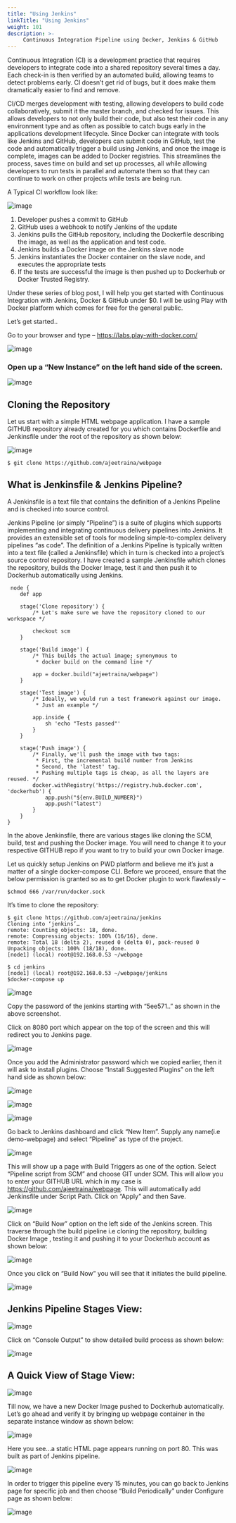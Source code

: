 ```yaml
---
title: "Using Jenkins"
linkTitle: "Using Jenkins"
weight: 101
description: >-
     Continuous Integration Pipeline using Docker, Jenkins & GitHub 
---
```



Continuous Integration (CI) is a development practice that requires developers to integrate code into a shared repository several times a day. Each check-in is then verified by an automated build, allowing teams to detect problems early. CI doesn’t get rid of bugs, but it does make them dramatically easier to find and remove.

CI/CD merges development with testing, allowing developers to build code collaboratively, submit it the master branch, and checked for issues. This allows developers to not only build their code, but also test their code in any environment type and as often as possible to catch bugs early in the applications development lifecycle. Since Docker can integrate with tools like Jenkins and GitHub, developers can submit code in GitHub, test the code and automatically trigger a build using Jenkins, and once the image is complete, images can be added to Docker registries. This streamlines the process, saves time on build and set up processes, all while allowing developers to run tests in parallel and automate them so that they can continue to work on other projects while tests are being run.

A Typical CI workflow look like:

![image](https://user-images.githubusercontent.com/313480/141933310-8b0f778c-7f95-4484-aa55-b89a4edf2110.png)




1. Developer pushes a commit to GitHub
2. GitHub uses a webhook to notify Jenkins of the update
3. Jenkins pulls the GitHub repository, including the Dockerfile describing the image, as well as the application and test code.
4. Jenkins builds a Docker image on the Jenkins slave node
5. Jenkins instantiates the Docker container on the slave node, and executes the appropriate tests
6. If the tests are successful the image is then pushed up to Dockerhub or Docker Trusted Registry.

Under these series of blog post, I will help you get started with Continuous Integration with Jenkins, Docker & GitHub under $0. I will be using Play with Docker platform which comes for free for the general public.

Let’s get started..

Go to your browser and type –  https://labs.play-with-docker.com/

![image](https://user-images.githubusercontent.com/313480/141933373-31bcc826-5031-4326-83c8-43c0ee6d10d1.png)


 

### Open up a “New Instance” on the left hand side of the screen.

![image](https://user-images.githubusercontent.com/313480/141933397-34930488-3a5c-46fc-82f6-85e261171317.png)

 



 

## Cloning the Repository

Let us start with a simple HTML webpage application. I have a sample GITHUB repository already created for you which contains Dockerfile and Jenkinsfile under the root of the repository as shown below:

![image](https://user-images.githubusercontent.com/313480/141933429-2159bdf2-64c3-43c1-ac63-1d36b2782064.png)


 

 

```
$ git clone https://github.com/ajeetraina/webpage
```
 

## What is Jenkinsfile & Jenkins Pipeline?

A Jenkinsfile is a text file that contains the definition of a Jenkins Pipeline and is checked into source control.

Jenkins Pipeline (or simply “Pipeline”) is a suite of plugins which supports implementing and integrating continuous delivery pipelines into Jenkins. It provides an extensible set of tools for modeling simple-to-complex delivery pipelines “as code”. The definition of a Jenkins Pipeline is typically written into a text file (called a Jenkinsfile) which in turn is checked into a project’s source control repository.
I have created a sample Jenkinsfile which clones the repository, builds the Docker Image, test it and then push it to Dockerhub automatically using Jenkins.

```
 node {
    def app

    stage('Clone repository') {
        /* Let's make sure we have the repository cloned to our workspace */

        checkout scm
    }

    stage('Build image') {
        /* This builds the actual image; synonymous to
         * docker build on the command line */

        app = docker.build("ajeetraina/webpage")
    }

    stage('Test image') {
        /* Ideally, we would run a test framework against our image.
         * Just an example */

        app.inside {
            sh 'echo "Tests passed"'
        }
    }

    stage('Push image') {
        /* Finally, we'll push the image with two tags:
         * First, the incremental build number from Jenkins
         * Second, the 'latest' tag.
         * Pushing multiple tags is cheap, as all the layers are reused. */
        docker.withRegistry('https://registry.hub.docker.com', 'dockerhub') {
            app.push("${env.BUILD_NUMBER}")
            app.push("latest")
        }
    }
}
```

In the above Jenkinsfile, there are various stages like cloning the SCM, build, test and pushing the Docker image. You will need to change it to your respective GITHUB repo if you want to try to build your own Docker image.

Let us quickly setup Jenkins on PWD platform and believe me it’s just a matter of a single docker-compose CLI. Before we proceed, ensure that the below permission is granted so as to get Docker plugin to work flawlessly –

```
$chmod 666 /var/run/docker.sock
```

It’s time to clone the repository:

```
$ git clone https://github.com/ajeetraina/jenkins
Cloning into ‘jenkins’…
remote: Counting objects: 18, done.
remote: Compressing objects: 100% (16/16), done.
remote: Total 18 (delta 2), reused 0 (delta 0), pack-reused 0
Unpacking objects: 100% (18/18), done.
[node1] (local) root@192.168.0.53 ~/webpage
```

```
$ cd jenkins
[node1] (local) root@192.168.0.53 ~/webpage/jenkins
$docker-compose up
```
![image](https://user-images.githubusercontent.com/313480/141933566-d3b4718d-504c-4c1a-8a5e-efb4c4771275.png)


Copy the password of the jenkins starting with “5ee571..” as shown in the above screenshot.

Click on 8080 port which appear on the top of the screen and this will redirect you to Jenkins page.

![image](https://user-images.githubusercontent.com/313480/141933585-c833f471-cc8c-49b8-a31c-319df4f33fa9.png)


Once you add the Administrator password which we copied earlier, then it will ask to install plugins. Choose “Install Suggested Plugins” on the left hand side as shown below:


![image](https://user-images.githubusercontent.com/313480/141933610-89ef6113-5a9c-43c4-b8a7-7979262e3b6c.png)

![image](https://user-images.githubusercontent.com/313480/141933656-9d21a947-d344-47be-ab46-3623aff7cd40.png)


![image](https://user-images.githubusercontent.com/313480/141933676-15894c43-101d-4362-912b-a47f81bd6017.png)



Go back to Jenkins dashboard and click “New Item”. Supply any name(i.e demo-webpage) and select “Pipeline” as type of the project.

![image](https://user-images.githubusercontent.com/313480/141933696-00061ee6-d925-40fe-8447-7d1f86618b20.png)


This will show up a page with Build Triggers as one of the option. Select “Pipeline script from SCM” and choose GIT under SCM. This will allow you to enter your GITHUB URL which in my case is https://github.com/ajeetraina/webpage. This will automatically add Jenkinsfile under Script Path. Click on “Apply” and then Save.

![image](https://user-images.githubusercontent.com/313480/141933718-5458c69d-ff85-4055-b2c2-1020af8e19af.png)


Click on “Build Now” option on the left side of the Jenkins screen. This traverse through the build pipeline i.e cloning the repository, building Docker Image , testing it and pushing it to your Dockerhub account as shown below:

![image](https://user-images.githubusercontent.com/313480/141933736-505e0093-e936-4468-aec2-9be41721f43b.png)
 



 

 

 

Once you click on “Build Now” you will see that it initiates the build pipeline.


![image](https://user-images.githubusercontent.com/313480/141933757-e688604d-0e82-4497-a263-2603853a6a0b.png)

 

## Jenkins Pipeline Stages View:


![image](https://user-images.githubusercontent.com/313480/141933776-2bb08e2b-d1de-4679-9f55-f6c26c2b022d.png)

 

Click on “Console Output” to show detailed build process as shown below:


![image](https://user-images.githubusercontent.com/313480/141933789-a60169f1-0e26-4aca-8284-2353f2be64d1.png)

 

## A Quick View of Stage View:

 
![image](https://user-images.githubusercontent.com/313480/141933807-d1c53cd5-bec3-41e5-8b66-d916134fd00c.png)



 

Till now, we have a new Docker Image pushed to Dockerhub automatically. Let’s go ahead and verify it by bringing up webpage container in the separate instance window as shown below:

 
![image](https://user-images.githubusercontent.com/313480/141933827-ee10fd1e-c391-47b6-87f8-88529ffc5886.png)



 

Here you see…a static HTML page appears running on port 80. This was built as part of Jenkins pipeline.


![image](https://user-images.githubusercontent.com/313480/141933845-162efd23-ce38-4ac9-bbe8-e9d9c6d4c178.png)

In order to trigger this pipeline every 15 minutes, you can go back to Jenkins page for specific job and then choose “Build Periodically” under Configure page as shown below:

![image](https://user-images.githubusercontent.com/313480/141933874-8192f705-5d89-4b2a-977f-eb199ff08582.png)
